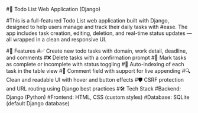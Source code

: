 #📝 Todo List Web Application (Django)

#This is a full-featured Todo List web application built with Django, designed to help users manage and track their daily tasks with #ease. The app includes task creation, editing, deletion, and real-time status updates — all wrapped in a clean and responsive UI.

#🚀 Features
#✅ Create new todo tasks with domain, work detail, deadline, and comments
#❌ Delete tasks with a confirmation prompt
#📅 Mark tasks as complete or incomplete with status toggling
#🔢 Auto-indexing of each task in the table view
#💬 Comment field with support for live appending
#🔍 Clean and readable UI with hover and button effects
#🛡️ CSRF protection and URL routing using Django best practices
#🛠️ Tech Stack
#Backend: Django (Python)
#Frontend: HTML, CSS (custom styles)
#Database: SQLite (default Django database)
